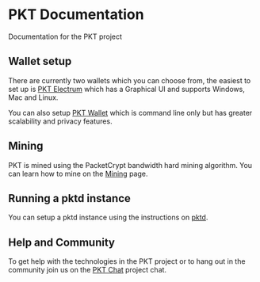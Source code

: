 # PKT Documentation
Documentation for the PKT project

## Wallet setup
There are currently two wallets which you can choose from, the easiest to set up is
[PKT Electrum](./electrum) which has a Graphical UI and supports Windows, Mac and Linux.

You can also setup [PKT Wallet](./pktd#pktwallet) which is command line only but has greater
scalability and privacy features.
## Mining
PKT is mined using the PacketCrypt bandwidth hard mining algorithm. You can learn how
to mine on the [Mining](./mining) page.
## Running a pktd instance
You can setup a pktd instance using the instructions on [pktd](./pktd).

## Help and Community
To get help with the technologies in the PKT project or to hang out in the community
join us on the [PKT Chat](https://pkt.chat/) project chat.

